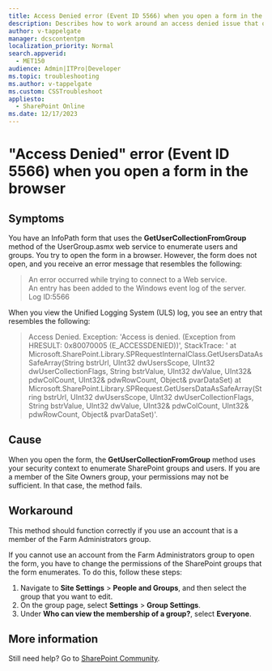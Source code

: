 ```yaml
---
title: Access Denied error (Event ID 5566) when you open a form in the browser
description: Describes how to work around an access denied issue that occurs when you open an InfoPath form.
author: v-tappelgate
manager: dcscontentpm
localization_priority: Normal
search.appverid: 
  - MET150
audience: Admin|ITPro|Developer
ms.topic: troubleshooting
ms.author: v-tappelgate
ms.custom: CSSTroubleshoot
appliesto: 
  - SharePoint Online
ms.date: 12/17/2023
---
```


# "Access Denied" error (Event ID 5566) when you open a form in the browser

## Symptoms

You have an InfoPath form that uses the **GetUserCollectionFromGroup** method of the UserGroup.asmx web service to enumerate users and groups. You try to open the form in a browser. However, the form does not open, and you receive an error message that resembles the following:

> An error occurred while trying to connect to a Web service.  
> An entry has been added to the Windows event log of the server.  
> Log ID:5566

When you view the Unified Logging System (ULS) log, you see an entry that resembles the following:

> Access Denied. Exception: 'Access is denied. (Exception from HRESULT: 0x80070005 (E_ACCESSDENIED))', StackTrace: ' at Microsoft.SharePoint.Library.SPRequestInternalClass.GetUsersDataAsSafeArray(String bstrUrl, UInt32 dwUsersScope, UInt32 dwUserCollectionFlags, String bstrValue, UInt32 dwValue, UInt32& pdwColCount, UInt32& pdwRowCount, Object& pvarDataSet) at Microsoft.SharePoint.Library.SPRequest.GetUsersDataAsSafeArray(String bstrUrl, UInt32 dwUsersScope, UInt32 dwUserCollectionFlags, String bstrValue, UInt32 dwValue, UInt32& pdwColCount, UInt32& pdwRowCount, Object& pvarDataSet)'.

## Cause

When you open the form, the **GetUserCollectionFromGroup** method uses your security context to enumerate SharePoint groups and users. If you are a member of the Site Owners group, your permissions may not be sufficient. In that case, the method fails.

## Workaround

This method should function correctly if you use an account that is a member of the Farm Administrators group.  

If you cannot use an account from the Farm Administrators group to open the form, you have to change the permissions of the SharePoint groups that the form enumerates. To do this, follow these steps:

1. Navigate to **Site Settings** > **People and Groups**, and then select the group that you want to edit.
1. On the group page, select **Settings** > **Group Settings**.
1. Under **Who can view the membership of a group?**, select **Everyone**.

## More information

Still need help? Go to [SharePoint Community](https://techcommunity.microsoft.com/t5/sharepoint/ct-p/SharePoint).
